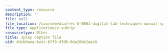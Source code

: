 ```yaml
---
content_type: resource
description: ''
file: null
file_location: /coursemedia/res-5-0001-digital-lab-techniques-manual-spring-2007/43cb8aeaba1cb7f9dfd66da20de2aac8_iinr4-0C0Yc.srt
file_type: application/x-subrip
resourcetype: Other
title: 3play caption file
uid: 43cb8aea-ba1c-b7f9-dfd6-6da20de2aac8
---
```

